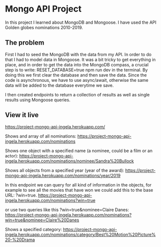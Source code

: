 # Mongo API Project

In this project I learned about MongoDB and Mongoose. I have used the API Golden globes nominations 2010-2019. 

## The problem

First I had to seed the MongoDB with the data from my API. In order to do that I had to model data in Mongoose. It was a bit tricky to get everything in place, and in order to get the data into the MongoDB compass, a crucial step is to write: RESET_DATABASE=true npm run dev in the terminal. By doing this we first clear the database and then save the data. Since the code is asynchronous, we have to use async/await, otherwise the same data will be added to the database everytime we save.

I then created endpoints to return a collection of results as well as single results using Mongoose queries.

## View it live

https://project-mongo-api-ingela.herokuapp.com/

Shows and array of all nominations: https://project-mongo-api-ingela.herokuapp.com/nominations

Shows one object with a specified name (a nominee, could be a film or an actor): https://project-mongo-api-ingela.herokuapp.com/nominations/nominee/Sandra%20Bullock

Shows all objects from a specified year (year of the award): https://project-mongo-api-ingela.herokuapp.com/nominations/year/2019

In this endpoint we can query for all kind of information in the objects, for example to see all the movies that have won we could add this to the base URL: ?win=true. https://project-mongo-api-ingela.herokuapp.com/nominations?win=true

or use two queries like this ?win=true&nominee=Claire Danes: https://project-mongo-api-ingela.herokuapp.com/nominations?win=true&nominee=Claire%20Danes

Shows a specified category: https://project-mongo-api-ingela.herokuapp.com/nominations/category/Best%20Motion%20Picture%20-%20Drama
